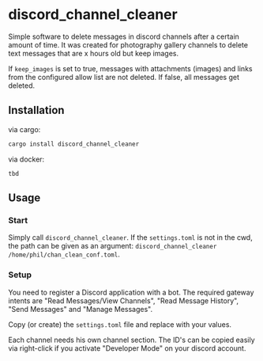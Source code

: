 # discord_channel_cleaner
Simple software to delete messages in discord channels after a certain amount of time.
It was created for photography gallery channels to delete text messages that are x hours old but keep images.

If `keep_images` is set to true, messages with attachments (images) and links from the configured allow list are not deleted.
If false, all messages get deleted.

## Installation
via cargo:
```bash
cargo install discord_channel_cleaner
```
via docker: 
```
tbd
```
## Usage
### Start
Simply call `discord_channel_cleaner`.
If the `settings.toml` is not in the cwd, the path can be given as an argument: `discord_channel_cleaner /home/phil/chan_clean_conf.toml`.

### Setup
You need to register a Discord application with a bot.
The required gateway intents are "Read Messages/View Channels", "Read Message History", "Send Messages" and "Manage Messages".

Copy (or create) the `settings.toml` file and replace with your values.

Each channel needs his own channel section. The ID's can be copied easily via right-click if you activate "Developer Mode" on your discord account.
